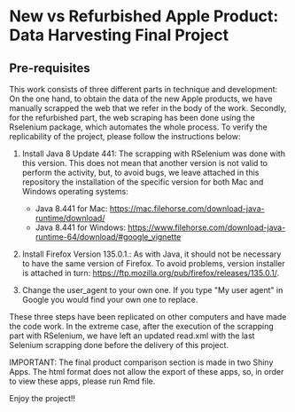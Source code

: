 # New vs Refurbished Apple Product: Data Harvesting Final Project

## Pre-requisites

This work consists of three different parts in technique and development: On the one hand, to obtain the data of the new Apple products, we have manually scrapped the web that we refer in the body of the work. Secondly, for the refurbished part, the web scraping has been done using the Rselenium package, which automates the whole process. To verify the replicability of the project, please follow the instructions below:

1. Install Java 8 Update 441: The scrapping with RSelenium was done with this version. This does not mean that another version is not valid to perform the activity, but, to avoid bugs, we leave attached in this repository the installation of the specific version for both Mac and Windows operating systems:
    - Java 8.441 for Mac: https://mac.filehorse.com/download-java-runtime/download/
    - Java 8.441 for Windows: https://www.filehorse.com/download-java-runtime-64/download/#google_vignette
   
2. Install Firefox Version 135.0.1.: As with Java, it should not be necessary to have the same version of Firefox. To avoid problems, version installer is attached in turn: https://ftp.mozilla.org/pub/firefox/releases/135.0.1/.
3. Change the user_agent to your own one. If you type "My user agent" in Google you would find your own one to replace. 

These three steps have been replicated on other computers and have made the code work. In the extreme case, after the execution of the scrapping part with RSelenium, we have left an updated read.xml with the last Selenium scrapping done before the delivery of this project.

IMPORTANT: The final product comparison section is made in two Shiny Apps. The html format does not allow the export of these apps, so, in order to view these apps, please run Rmd file.

Enjoy the project!! 
